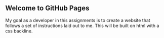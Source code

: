 ## Welcome to GitHub Pages
My goal as a developer in this assignments is to create a website that follows a set of instructions laid out to me. This will be built on html with a css backline.
